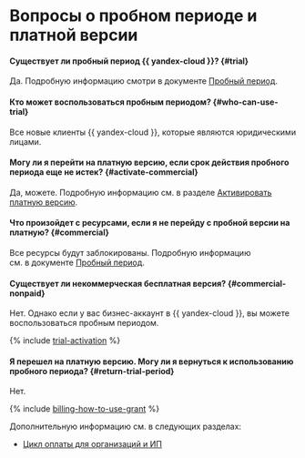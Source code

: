 # Вопросы о пробном периоде и платной версии


#### Существует ли пробный период {{ yandex-cloud }}?  {#trial}

Да. Подробную информацию смотри в документе [Пробный период](../../getting-started/free-trial/concepts/quickstart.md).

#### Кто может воспользоваться пробным периодом? {#who-can-use-trial}

Все новые клиенты {{ yandex-cloud }}, которые являются юридическими лицами.

#### Могу ли я перейти на платную версию, если срок действия пробного периода еще не истек?  {#activate-commercial}

Да, можете. Подробную информацию см. в разделе [Активировать платную версию](../../billing/operations/activate-commercial.md).

#### Что произойдет с ресурсами, если я не перейду с пробной версии на платную?  {#commercial}

Все ресурсы будут заблокированы. Подробную информацию см. в документе [Пробный период](../../getting-started/free-trial/concepts/quickstart.md).

#### Существует ли некоммерческая бесплатная версия? {#commercial-nonpaid}

Нет. Однако если у вас бизнес-аккаунт в {{ yandex-cloud }}, вы можете воспользоваться пробным периодом.

{% include [trial-activation](../../billing/_includes/trial-activation.md) %}

#### Я перешел на платную версию. Могу ли я вернуться к использованию пробного периода? {#return-trial-period}

Нет.

{% include [billing-how-to-use-grant](../../_includes/billing-how-to-use-grant.md) %}

Дополнительную информацию см. в следующих разделах:
- [Цикл оплаты для организаций и ИП](../../billing/payment/billing-cycle-business.md)